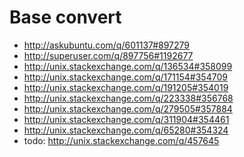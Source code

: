 Base convert
======================================
- http://askubuntu.com/q/601137#897279
- http://superuser.com/q/897756#1192677
- http://unix.stackexchange.com/q/136534#358099
- http://unix.stackexchange.com/q/171154#354709
- http://unix.stackexchange.com/q/191205#354019
- http://unix.stackexchange.com/q/223338#356768
- http://unix.stackexchange.com/q/279505#357884
- http://unix.stackexchange.com/q/311904#354461
- http://unix.stackexchange.com/q/65280#354324
- todo: http://unix.stackexchange.com/q/457645
